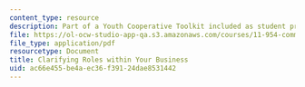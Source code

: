 ```yaml
---
content_type: resource
description: Part of a Youth Cooperative Toolkit included as student project.
file: https://ol-ocw-studio-app-qa.s3.amazonaws.com/courses/11-954-community-owned-enterprise-and-civic-participation-spring-2005/ac66e455be4aec36f39124dae8531442_appendix2.pdf
file_type: application/pdf
resourcetype: Document
title: Clarifying Roles within Your Business
uid: ac66e455-be4a-ec36-f391-24dae8531442
---
```

